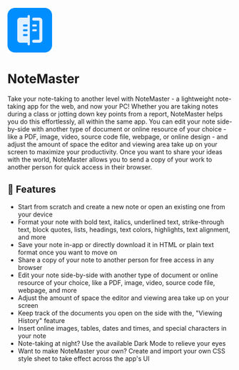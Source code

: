 [<img src="notemasterIcon.svg" style="height: 100px">]()

# NoteMaster

Take your note-taking to another level with NoteMaster - a lightweight note-taking app for the web, and now your PC! Whether you are taking notes during a class or jotting down key points from a report, NoteMaster helps you do this effortlessly, all within the same app. You can edit your note side-by-side with another type of document or online resource of your choice - like a PDF, image, video, source code file, webpage, or online design - and adjust the amount of space the editor and viewing area take up on your screen to maximize your productivity. Once you want to share your ideas with the world, NoteMaster allows you to send a copy of your work to another person for quick access in their browser.

## 📃 Features

- Start from scratch and create a new note or open an existing one from your device
- Format your note with bold text, italics, underlined text, strike-through text, block quotes, lists, headings, text colors, highlights, text alignment, and more
- Save your note in-app or directly download it in HTML or plain text format once you want to move on
- Share a copy of your note to another person for free access in any browser
- Edit your note side-by-side with another type of document or online resource of your choice, like a PDF, image, video, source code file, webpage, and more
- Adjust the amount of space the editor and viewing area take up on your screen
- Keep track of the documents you open on the side with the, "Viewing History" feature
- Insert online images, tables, dates and times, and special characters in your note
- Note-taking at night? Use the available Dark Mode to relieve your eyes
- Want to make NoteMaster your own? Create and import your own CSS style sheet to take effect across the app's UI
